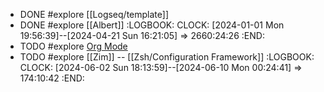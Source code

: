 - DONE #explore [[Logseq/template]]
- DONE #explore [[Albert]]
  :LOGBOOK:
  CLOCK: [2024-01-01 Mon 19:56:39]--[2024-04-21 Sun 16:21:05] =>  2660:24:26
  :END:
- TODO #explore [Org Mode](https://orgmode.org/)
- TODO #explore [[Zim]] -- [[Zsh/Configuration Framework]]
  :LOGBOOK:
  CLOCK: [2024-06-02 Sun 18:13:59]--[2024-06-10 Mon 00:24:41] =>  174:10:42
  :END: